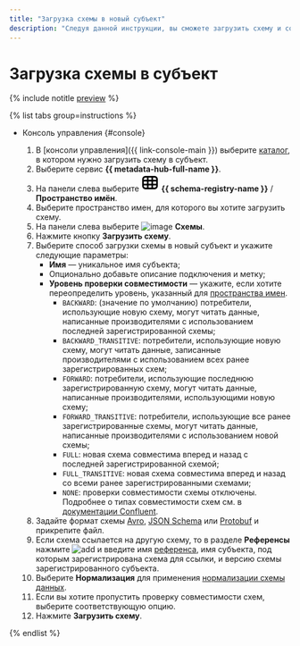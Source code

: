 ```yaml
---
title: "Загрузка схемы в новый субъект"
description: "Следуя данной инструкции, вы сможете загрузить схему и создать субъект"
---
```


# Загрузка схемы в субъект

{% include notitle [preview](../../_includes/note-preview.md) %}

{% list tabs group=instructions %}

- Консоль управления {#console}
  
  1. В [консоли управления]({{ link-console-main }}) выберите [каталог](../../resource-manager/concepts/resources-hierarchy.md#folder), в котором нужно загрузить схему в субъект.
  1. Выберите сервис **{{ metadata-hub-full-name }}**.
  1. Hа панели слева выберите ![image](../../_assets/console-icons/layout-cells.svg) **{{ schema-registry-name }}** / **Пространство имён**.
  1. Выберите пространство имен, для которого вы хотите загрузить схему.
  1. На панели слева выберите ![image](../../_assets/console-icons/branches-down.svg) **Схемы**.
  1. Нажмите кнопку **Загрузить схему**.
  1. Выберите способ загрузки схемы в новый субъект и укажите следующие параметры:
      * **Имя** — уникальное имя субъекта;
      * Опционально добавьте описание подключения и метку;
      * **Уровень проверки совместимости** — укажите, если хотите переопределить уровень, указанный для [пространства имен](create-name-space.md).
        * `BACKWARD`: (значение по умолчанию) потребители, использующие новую схему, могут читать данные, написанные производителями с использованием последней зарегистрированной схемы;
        * `BACKWARD_TRANSITIVE`: потребители, использующие новую схему, могут читать данные, записанные производителями с использованием всех ранее зарегистрированных схем;
        * `FORWARD`: потребители, использующие последнюю зарегистрированную схему, могут читать данные, написанные производителями, использующими новую схему;
        * `FORWARD_TRANSITIVE`: потребители, использующие все ранее зарегистрированные схемы, могут читать данные, написанные производителями с использованием новой схемы;
        * `FULL`: новая схема совместима вперед и назад с последней зарегистрированной схемой;
        * `FULL_TRANSITIVE`: новая схема совместима вперед и назад со всеми ранее зарегистрированными схемами;
        * `NONE`: проверки совместимости схемы отключены.
          Подробнее о типах совместимости схем см. в [документации Confluent](https://docs.confluent.io/platform/current/schema-registry/fundamentals/schema-evolution.html#compatibility-types).
  1. Задайте формат схемы [Avro](https://avro.apache.org/), [JSON Schema](https://json-schema.org/) или [Protobuf](https://protobuf.dev/) и прикрепите файл.
  1. Если схема ссылается на другую схему, то в разделе **Референсы** нажмите ![add](../../_assets/console-icons/plus.svg) и введите имя [референса](../../metadata-hub/concepts/schema-registry.md#reference), имя субъекта, под которым зарегистрирована схема для ссылки, и версию схемы зарегистрированного субъекта.
  1. Выберите **Нормализация** для применения [нормализации схемы данных](https://docs.confluent.io/platform/current/schema-registry/fundamentals/serdes-develop/index.html#schema-normalization).
  1. Если вы хотите пропустить проверку совместимости схем, выберите соответствующую опцию.
  1. Нажмите **Загрузить схему**.

{% endlist %}
